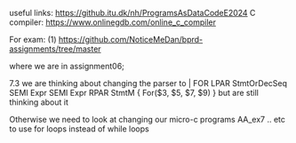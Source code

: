 useful links:
https://github.itu.dk/nh/ProgramsAsDataCodeE2024
C compiler: https://www.onlinegdb.com/online_c_compiler

For exam:
(1) https://github.com/NoticeMeDan/bprd-assignments/tree/master



where we are in assignment06;

7.3
we are thinking about changing the parser to
| FOR LPAR StmtOrDecSeq SEMI Expr SEMI Expr RPAR StmtM  { For($3, $5, $7, $9)        } but are still thinking about it

Otherwise we need to look at changing our micro-c programs AA_ex7 .. etc to use for loops instead of while loops
